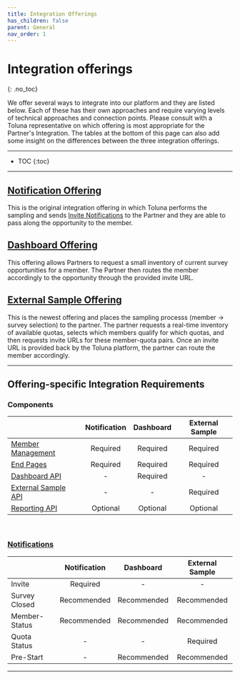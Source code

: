 ```yaml
---
title: Integration Offerings
has_children: false
parent: General
nav_order: 1
---
```


# Integration offerings
{: .no_toc}

We offer several ways to integrate into our platform and they are listed below. Each of these has their own approaches and require varying levels of technical approaches and connection points. Please consult with a Toluna representative on which offering is most appropriate for the Partner's Integration. The tables at the bottom of this page can also add some insight on the differences between the three integration offerings.

---

* TOC
{:toc}

---

## [Notification Offering](\notification)

This is the original integration offering in which Toluna performs the sampling and sends [Invite Notifications](/notifications/invite.html) to the Partner and they are able to pass along the opportunity to the member.


## [Dashboard Offering](\dashboard)

This offering allows Partners to request a small inventory of current survey opportunities for a member. The Partner then routes the member accordingly to the opportunity through the provided invite URL. 


## [External Sample Offering](\externalsample)

This is the newest offering and places the sampling processs (member -> survey selection) to the partner. The partner requests a real-time inventory of available quotas, selects which members qualify for which quotas, and then requests invite URLs for these member-quota pairs. Once an invite URL is provided back by the Toluna platform, the partner can route the member accordingly. 

---

## Offering-specific Integration Requirements

### Components 

|  | Notification | Dashboard | External Sample |
| :--- | :---: | :---: | :---: |
| [Member Management](\membermanagement) | Required | Required | Required |
| [End Pages](\memberrouting\endpages) | Required | Required | Required |
| [Dashboard API](\dashboard) | - | Required | - |
| [External Sample API](\externalsample\api) | - | - | Required |
| [Reporting API](\reporting) | Optional | Optional | Optional |

<br>

### [Notifications](\notifications) 

|  | Notification | Dashboard | External Sample |
| :--- | :---: | :---: | :---: |
| Invite | Required | - | - |
| Survey Closed | Recommended | Recommended | Recommended |
| Member-Status  | Recommended | Recommended | Recommended |
| Quota Status  | - | - | Required  |
| Pre-Start  | - | Recommended | Recommended |


---

